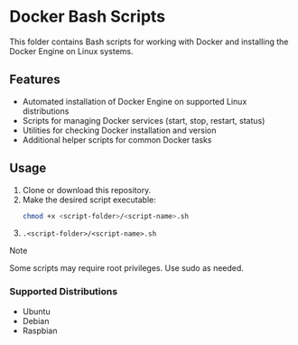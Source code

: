 # Docker Bash Scripts

This folder contains Bash scripts for working with Docker and installing the Docker Engine on Linux systems.

## Features

- Automated installation of Docker Engine on supported Linux distributions
- Scripts for managing Docker services (start, stop, restart, status)
- Utilities for checking Docker installation and version
- Additional helper scripts for common Docker tasks

## Usage

1. Clone or download this repository.
2. Make the desired script executable:
   ```sh
   chmod +x <script-folder>/<script-name>.sh
   ```
3. `.<script-folder>/<script-name>.sh`

> [!NOTE]  
> Some scripts may require root privileges. Use sudo as needed.

### Supported Distributions
- Ubuntu
- Debian
- Raspbian
